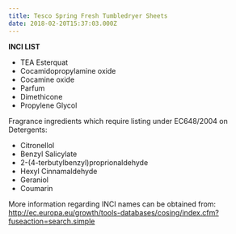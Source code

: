 ```yaml
---
title: Tesco Spring Fresh Tumbledryer Sheets
date: 2018-02-20T15:37:03.000Z
---
```

**INCI LIST**

* TEA Esterquat
* Cocamidopropylamine oxide
* Cocamine oxide
* Parfum
* Dimethicone
* Propylene Glycol

Fragrance ingredients which require listing under EC648/2004 on Detergents:

* Citronellol
* Benzyl Salicylate
* 2-(4-terbutylbenzyl)proprionaldehyde
* Hexyl Cinnamaldehyde
* Geraniol
* Coumarin

More information regarding INCI names can be obtained from: http://ec.europa.eu/growth/tools-databases/cosing/index.cfm?fuseaction=search.simple
